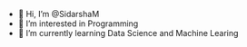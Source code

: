 - 👋 Hi, I’m @SidarshaM
- 👀 I’m interested in Programming
- 🌱 I’m currently learning Data Science and Machine Learing


